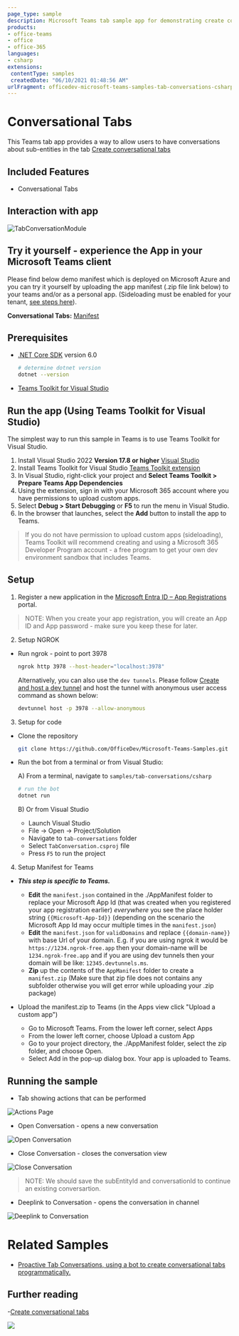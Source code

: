 ```yaml
---
page_type: sample
description: Microsoft Teams tab sample app for demonstrating create conversation tab
products:
- office-teams
- office
- office-365
languages:
- csharp
extensions:
 contentType: samples
 createdDate: "06/10/2021 01:48:56 AM"
urlFragment: officedev-microsoft-teams-samples-tab-conversations-csharp
---
```


# Conversational Tabs

This Teams tab app provides a way to allow users to have conversations about sub-entities in the tab [Create conversational tabs](https://docs.microsoft.com/microsoftteams/platform/tabs/how-to/conversational-tabs?view=msteams-client-js-latest#continue-a-conversation)

## Included Features
* Conversational Tabs

## Interaction with app

![TabConversationModule](TabConversation/Images/tabconversationmodule.gif)

## Try it yourself - experience the App in your Microsoft Teams client
Please find below demo manifest which is deployed on Microsoft Azure and you can try it yourself by uploading the app manifest (.zip file link below) to your teams and/or as a personal app. (Sideloading must be enabled for your tenant, [see steps here](https://docs.microsoft.com/microsoftteams/platform/concepts/build-and-test/prepare-your-o365-tenant#enable-custom-teams-apps-and-turn-on-custom-app-uploading)).

**Conversational Tabs:** [Manifest](/samples/tab-conversations/csharp/demo-manifest/tab-conversations.zip)

## Prerequisites

- [.NET Core SDK](https://dotnet.microsoft.com/download) version 6.0

  ```bash
  # determine dotnet version
  dotnet --version
  ```
- [Teams Toolkit for Visual Studio](https://learn.microsoft.com/en-us/microsoftteams/platform/toolkit/toolkit-v4/install-teams-toolkit-vs?pivots=visual-studio-v17-7)

## Run the app (Using Teams Toolkit for Visual Studio)

The simplest way to run this sample in Teams is to use Teams Toolkit for Visual Studio.
1. Install Visual Studio 2022 **Version 17.8 or higher** [Visual Studio](https://visualstudio.microsoft.com/downloads/)
1. Install Teams Toolkit for Visual Studio [Teams Toolkit extension](https://learn.microsoft.com/en-us/microsoftteams/platform/toolkit/toolkit-v4/install-teams-toolkit-vs?pivots=visual-studio-v17-7)
1. In Visual Studio, right-click your project and **Select Teams Toolkit > Prepare Teams App Dependencies**
1. Using the extension, sign in with your Microsoft 365 account where you have permissions to upload custom apps.
1. Select **Debug > Start Debugging** or **F5** to run the menu in Visual Studio.
1. In the browser that launches, select the **Add** button to install the app to Teams.
> If you do not have permission to upload custom apps (sideloading), Teams Toolkit will recommend creating and using a Microsoft 365 Developer Program account - a free program to get your own dev environment sandbox that includes Teams.

## Setup
1. Register a new application in the [Microsoft Entra ID – App Registrations](https://go.microsoft.com/fwlink/?linkid=2083908) portal.

> NOTE: When you create your app registration, you will create an App ID and App password - make sure you keep these for later.

2. Setup NGROK
 - Run ngrok - point to port 3978

   ```bash
   ngrok http 3978 --host-header="localhost:3978"
   ```  

   Alternatively, you can also use the `dev tunnels`. Please follow [Create and host a dev tunnel](https://learn.microsoft.com/en-us/azure/developer/dev-tunnels/get-started?tabs=windows) and host the tunnel with anonymous user access command as shown below:

   ```bash
   devtunnel host -p 3978 --allow-anonymous
   ```

3. Setup for code

- Clone the repository

    ```bash
    git clone https://github.com/OfficeDev/Microsoft-Teams-Samples.git
    ```
- Run the bot from a terminal or from Visual Studio:

  A) From a terminal, navigate to `samples/tab-conversations/csharp`

  ```bash
  # run the bot
  dotnet run
  ```
  B) Or from Visual Studio
     - Launch Visual Studio
     - File -> Open -> Project/Solution
     - Navigate to `tab-conversations` folder
     - Select `TabConversation.csproj` file
     - Press `F5` to run the project

4. Setup Manifest for Teams
- __*This step is specific to Teams.*__
    - **Edit** the `manifest.json` contained in the ./AppManifest folder to replace your Microsoft App Id (that was created when you registered your app registration earlier) *everywhere* you see the place holder string `{{Microsoft-App-Id}}` (depending on the scenario the Microsoft App Id may occur multiple times in the `manifest.json`)
    - **Edit** the `manifest.json` for `validDomains` and replace `{{domain-name}}` with base Url of your domain. E.g. if you are using ngrok it would be `https://1234.ngrok-free.app` then your domain-name will be `1234.ngrok-free.app` and if you are using dev tunnels then your domain will be like: `12345.devtunnels.ms`.
    - **Zip** up the contents of the `AppManifest` folder to create a `manifest.zip` (Make sure that zip file does not contains any subfolder otherwise you will get error while uploading your .zip package)

- Upload the manifest.zip to Teams (in the Apps view click "Upload a custom app")
   - Go to Microsoft Teams. From the lower left corner, select Apps
   - From the lower left corner, choose Upload a custom App
   - Go to your project directory, the ./AppManifest folder, select the zip folder, and choose Open.
   - Select Add in the pop-up dialog box. Your app is uploaded to Teams.

## Running the sample

- Tab showing actions that can be performed

![Actions Page](TabConversation/Images/sampleaction.png)

- Open Conversation - opens a new conversation

![Open Conversation](TabConversation/Images/continues.png)

- Close Conversation - closes the conversation view

![Close Conversation](TabConversation/Images/closes.png)


> NOTE: We should save the subEntityId and conversationId to continue an existing conversartion.
- Deeplink to Conversation - opens the conversation in channel

![Deeplink to Conversation](TabConversation/images/deeplink.png)

# Related Samples
- [Proactive Tab Conversations, using a bot to create conversational tabs programmatically.](.\\..\\..\\bot-tab-conversations\csharp\README.md)

## Further reading

-[Create conversational tabs](https://learn.microsoft.com/microsoftteams/platform/tabs/how-to/conversational-tabs)



<img src="https://pnptelemetry.azurewebsites.net/microsoft-teams-samples/samples/tab-conversations-csharp" />